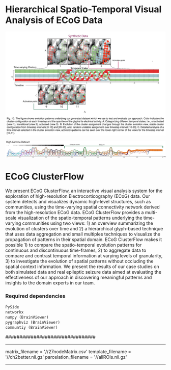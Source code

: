 # Hierarchical Spatio-Temporal Visual Analysis of ECoG Data #

 ![ScreenShot](https://github.com/sugeerth/ECoG-ClusterFlow/blob/FinalWorkingTool/src/Images/Synthetic.png)
 
 ![ScreenShot](https://raw.githubusercontent.com/sugeerth/ECoG-ClusterFlow/master/src/Images/Uload.png?token=AD8LYFkvUliWTEDgaXDsxE1EtePPAER4ks5XOlSnwA%3D%3D)

# ECoG ClusterFlow #
We present ECoG ClusterFlow, an interactive visual analysis system for the exploration of high-resolution Electrocorticography (ECoG) data. Our system detects and visualizes dynamic high-level structures, such as communities, using the time-varying spatial connectivity network derived from the high-resolution ECoG data. ECoG ClusterFlow provides a multi-scale visualization of the spatio-temporal patterns underlying the time-varying communities using two views: 1) an overview summarizing the evolution of clusters over time and 2) a hierarchical glyph-based technique that uses data aggregation and small multiples techniques to visualize the propagation of patterns in their spatial domain. ECoG ClusterFlow makes it possible 1) to compare the spatio-temporal evolution patterns for continuous and discontinuous time-frames, 2) to aggregate data to compare and contrast temporal information at varying levels of granularity, 3) to investigate the evolution of spatial patterns without occluding the spatial context information. We present the results of our case studies on both simulated data and real epileptic seizure data aimed at evaluating the effectiveness of our approach in discovering meaningful patterns and insights to the domain experts in our team.

### Required dependencies ###
    PySide
    networkx 
    numpy (BrainViewer)
    pygraphviz (BrainViewer)
    communtiy (BrainViewer)
################################



***********************************************************************
matrix_filename = '/<edit your path to these files>/27nodeMatrix.csv'
template_filename = '/<edit your path to these files>/ch2better.nii.gz'
parcelation_filename = '/<edit your path to these files>/allROIs.nii.gz'
************************************************************************
